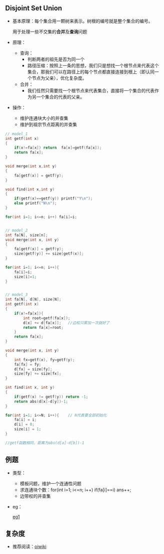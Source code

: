 ## Disjoint Set Union

- 基本原理：每个集合用一颗树来表示。树根的编号就是整个集合的编号。

    用于处理一些不交集的**合并**及**查询**问题

- 原理：
    
    - 查询：
        - 判断两者的祖先是否为同一个
        - 路径压缩：按照上一条的思想，我们只是想找一个根节点来代表这个集合，那我们可以在路径上的每个节点都直接连接到根上（即认同一个节点为父亲），优化复杂度。
    - 合并：
        - 我们任然只需要找一个根节点来代表集合，直接将一个集合的代表作为另一个集合的代表的父亲。
    
- 操作：

    - 维护连通块大小的并查集
    - 维护到祖宗节点距离的并查集

```c++
// model_1
int getf(int x)
{
	if(x!=fa[x]) return  fa[x]=getf(fa[x]);
	return fa[x];
}

void merge(int x,int y)
{
	fa[getf(x)] = getf(y);
}

void find(int x,int y)
{
	if(getf(x)==getf(y)) printf("Y\n");
	else printf("N\n");
}

for(int i=1; i<=n; i++) fa[i]=i;


// model_2
int fa[N], size[n];
void merge(int x, int y)
{
    fa[getf(x)] = getf(y);
    size[getf(y)] += size[getf(x)];
}

for(int i=1; i<=n; i++){
    fa[i]=i;
    size[i]=1;
}


// model_3
int fa[N], d[N], size[N];
int getf(int x)
{
	if(x!=fa[x]){
		int root=getf(fa[x]);
		d[x] += d[fa[x]];	//边权只累加一次就好了
        return fa[x]=root;
    } 
    return fa[x];
}

void merge(int x, int y)
{
	int fx=getf(x), fy=getf(y);
    fa[fx] = fy;
    d[fx] = size[fy];
    size[fy] += size[fx];
}

int find(int x, int y)
{
    if(getf(x) != getf(y)) return -1;
    return abs(d[x]-d[y])-1;
}

for(int i=1; i<=N; i++){	// N代表要全部初始化
    fa[i] = i;
    d[i] = 0;
    size[i] = 1;
}

//getf函数相同，距离为abs(d[a]-d[b])-1
```

## 例题

- 类型：

    - 模板问题，维护一个连通性问题
    - 求连通块个数：for(int i=1; i<=n; i++) if(fa[i]==i) ans++;
    - 边带权的并查集

- eg：

    [eg1](https://github.com/Evfidiw/acm-blog/blob/main/code/2_datastrcture/topics/AcWing1250.cpp)	

## 复杂度

- 推荐阅读：[oiwiki](https://oi-wiki.org/ds/dsu-complexity/)